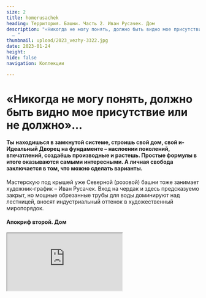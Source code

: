 ```yaml
---
size: 2
title: homerusachek
heading: Территория. Башни. Часть 2. Иван Русачек. Дом
description: "«Никогда не могу понять, должно быть видно мое присутствие или не должно»
  … "
thumbnail: upload/2023_vezhy-3322.jpg
date: 2023-01-24
height: 
hide: false
navigation: Коллекции

---
```

# **«Никогда не могу понять, должно быть видно мое присутствие или не должно»…**

#### Ты находишься в замкнутой системе, строишь свой дом, свой и-Идеальный Дворец на фундаменте – наслоении поколений, впечатлений, создаёшь производные и растешь. Простые формулы в итоге оказываются самыми интересными. А личная свобода заключается в том, что можно сделать варианты.

Мастерскую под крышей уже Северной (розовой) башни тоже занимает художник-график – Иван Русачек. Вход на чердак и здесь предсказуемо закрыт, но мощные обрезанные трубы для воды доминируют над лестницей, вносят индустриальный оттенок в художественный миропорядок.

#### Апокриф второй. Дом

<div><iframe class="youtube" src="https://www.youtube.com/embed/EW9RbYrrBO4"></div>
  
– _Тема Дом раньше для меня не существовала. Принципиально не хотел его. Но теперь все изменилось, потому что у людей нет абсолютно понятия, зачем куда, мы возвращаемся.
Мне нравится взаимодействие с зеркалом, отражение и попадание света. Когда ты видишь, что в ответ кто-то светится, надо что-то делать. В башнях зеркало отражает окружность. Окружность не даёт устояться каким-то нормативам, конструкциям. В моем случае – это пространство, что выходит в новое пространство и так циркулирует. Его складываешь, раскладываешь, смешиваешь… и появляется путь. Графики же работают с сериями, где концепцию можно рассмотреть с разных сторон_. 

_Когда ты учишься, сначала должен нарисовать кубик, шарик, понять, как строятся углы. А здесь нет углов, но есть система пропорций, и это тебя меняет, заряжаешься как-то. Мы часто живем в домах, где нет архитектуры. Это хорошие те же коробочки, кубики, но они не обладают особыми масштабами, они статичны, ты не можешь переродиться. В башнях есть то, что меняется постоянно. В её статичности – абсолютная динамика, и она начинает на тебя действовать. Это помогает постоянно себя как консервную банку вскрывать и убирать лишнее_.
  
![Imgur](https://imgur.com/MS8qYOU)
  
_Я себя никуда не прикрепляю. Стараюсь быть незаметным прозрачным. На самом деле это вопрос, насколько это место с одной стороны делает свободным, а насколько абсолютно закрепощает, навязывает скелеты, кости из кургана, которые мешают двигаться. Genius loci – гений места (синоним места силы), когда человек может соединиться с этим для проявления максимально внутренних сил, для действия_. 

![Imgur](https://i.imgur.com/nczATvg.jpg)
  
Перышко путешествует по моему времени, оно появилось еще в Минске на Некрасова, когда учился у Михаила Савицкого, уже не помню из какой истории, но мне понравилось. Тогда оно было красное. Так и живет здесь, показывает, что жизнь есть. 
Когда доводишь идею до некой точки высокой пирамиды, думаешь, ага, а что делать завтра. И тогда я сижу в мастерской и жду. Жду, когда окажешься в пустоте. И тогда в башню придет человек и скажет какое-то слово.  Нужно к нему внимательно прислушаться и пойти в эту сторону, я так делаю.
  
![Imgur](https://i.imgur.com/KajFB89.jpg)
 
_Когда я пришел в башню мне показалось что ее наполнили чем-то не тем, надо лишнее убрать. Здесь все было затрамбовано до потолка стульями без ножек, коробками, не знаю, культурным слоем… В течение трех недель и трех камазов все исправили.  Искусство – взрывная сила, которая способна в культурном слое сделать некий переполох.  Людей это шокирует, они говорят: «боже как это ужасно, у нас была культура, пришел – все испортил», а потом начинают осваивать, и появляется новый культурный слой, как-то так_.
  
Читать о проекте "Территория Башни" можно [**здесь**](https://www.mamgrodno.com/projects/vejaart.html)
  
Неформальная история Башен + видео: [**Как Кася  и Бася оказались в тупике**](https://www.mamgrodno.com/projects/vejahistory.html)

Проект Территория. Башни. Часть первая. [**Юрий Яковенко. Время**](https://www.mamgrodno.com/projects/timeyakovenko.html)  
  
Автор текста: **Инна МАКСИМЧИК**
  
Автор фото: **Катерина ГОРДЕЕВА**
  
[**Читайте больше о художнике Иване Русачеке**](https://www.instagram.com/ivanrusachek/)  
  
  